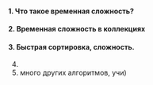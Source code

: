 #### 1. Что такое временная сложность?

#### 2. Временная сложность в коллекциях

#### 3. Быстрая сортировка, сложность.
4. 
5. много других алгоритмов, учи)
